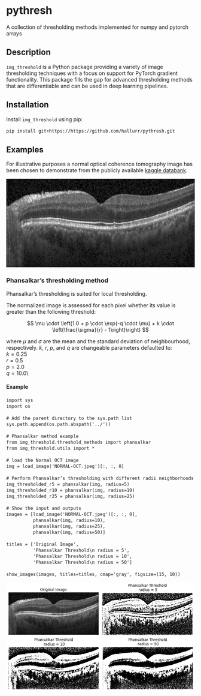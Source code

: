 # pythresh
A collection of thresholding methods implemented for numpy and pytorch arrays


## Description
`img_threshold` is a Python package providing a variety of image thresholding techniques with a focus on support for PyTorch gradient functionality. This package fills the gap for advanced thresholding methods that are differentiable and can be used in deep learning pipelines.

## Installation

Install `img_threshold` using pip:

```bash
pip install git+https://https://github.com/hallurr/pythresh.git
```

## Examples

For illustrative purposes a normal optical coherence tomography image has been chosen to demonstrate from the publicly available [kaggle databank](https://www.kaggle.com/datasets/paultimothymooney/kermany2018). 
<div align="center">
  <img src="examples/NORMAL-OCT.jpeg" alt="Normal OCT">
</div>






### Phansalkar’s thresholding method



Phansalkar’s thresholding is suited for local thresholding.

The normalized image is assessed for each pixel whether its value is greater than the following threshold:

$$
\mu \cdot \left(1.0 + p \cdot \exp(-q \cdot \mu) + k \cdot \left(\frac{\sigma}{r} - 1\right)\right)
$$

  
where $\mu$ and $\sigma$ are the mean and the standard deviation of neighbourhood, respectively. 
$k$, $r$, $p$, and $q$ are changeable parameters defaulted to:\
$k=0.25$\
$r=0.5$\
$p=2.0$\
$q=10.0$\
#### Example

```
import sys
import os

# Add the parent directory to the sys.path list
sys.path.append(os.path.abspath('../')) 

# Phansalkar method example
from img_threshold.threshold_methods import phansalkar
from img_threshold.utils import *

# load the Normal OCT image
img = load_image('NORMAL-OCT.jpeg')[:, :, 0]

# Perform Phansalkar’s thresholding with different radii neighborhoods
img_thresholded_r5 = phansalkar(img, radius=5)
img_thresholded_r10 = phansalkar(img, radius=10)
img_thresholded_r25 = phansalkar(img, radius=25)

# Show the input and outputs
images = [load_image('NORMAL-OCT.jpeg')[:, :, 0], 
          phansalkar(img, radius=10), 
          phansalkar(img, radius=25), 
          phansalkar(img, radius=50)]

titles = ['Original Image', 
          'Phansalkar Threshold\n radius = 5', 
          'Phansalkar Threshold\n radius = 10', 
          'Phansalkar Threshold\n radius = 50']

show_images(images, titles=titles, cmap='gray', figsize=(15, 10))
```
<div align="center">

<img src="examples/Phansalkar.png" alt="Phansalkar Thresholding">
</div>

